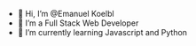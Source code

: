 - 👋 Hi, I’m @Emanuel Koelbl
- 👀 I’m a Full Stack Web Developer
- 🌱 I’m currently learning Javascript and Python


<!---
Foxy247/Foxy247 is a ✨ special ✨ repository because its `README.md` (this file) appears on your GitHub profile.
You can click the Preview link to take a look at your changes.
- 💞️ I’m looking to collaborate on ...
- 📫 How to reach me ...
--->
